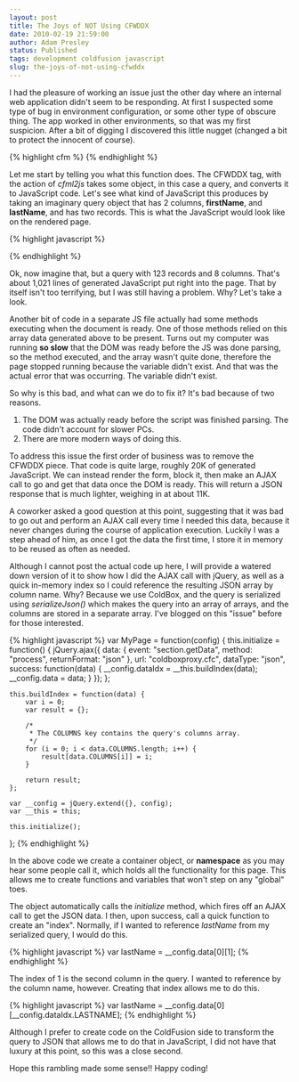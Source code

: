 ```yaml
---
layout: post
title: The Joys of NOT Using CFWDDX
date: 2010-02-19 21:59:00
author: Adam Presley
status: Published
tags: development coldfusion javascript
slug: the-joys-of-not-using-cfwddx
---
```

I had the pleasure of working an issue just the other day where an
internal web application didn't seem to be responding. At first I
suspected some type of bug in environment configuration, or some other
type of obscure thing. The app worked in other environments, so that was
my first suspicion. After a bit of digging I discovered this little
nugget (changed a bit to protect the innocent of course).

{% highlight cfm %}
<cfwddx action="cfml2js" input="#rc.query#" topLevelVariable="data" />
{% endhighlight %}

Let me start by telling you what this function does. The CFWDDX tag,
with the action of *cfml2js* takes some object, in this case a query,
and converts it to JavaScript code. Let's see what kind of JavaScript
this produces by taking an imaginary query object that has 2 columns,
**firstName**, and **lastName**, and has two records. This is
what the JavaScript would look like on the rendered page.

{% highlight javascript %}
<script>

data = new WddxRecordset();
col0 = new Array();
col0[0] = "Adam";
col0[1] = "Ben";
data["firstName"] = col0;
col0 = null;
col1 = new Array();
col1[0] = "Presley";
col1[1] = "Nadel";
data["lastName"] = col1;
col1 = null;

</script>
{% endhighlight %}

Ok, now imagine that, but a query with 123 records and 8 columns. That's
about 1,021 lines of generated JavaScript put right into the page. That
by itself isn't too terrifying, but I was still having a problem. Why?
Let's take a look.

Another bit of code in a separate JS file actually had some methods
executing when the document is ready. One of those methods relied on
this array data generated above to be present. Turns out my computer was
running **so slow** that the DOM was ready before the JS was done
parsing, so the method executed, and the array wasn't quite done,
therefore the page stopped running because the variable didn't exist.
And that was the actual error that was occurring. The variable didn't
exist.

So why is this bad, and what can we do to fix it? It's bad because of
two reasons.

1. The DOM was actually ready before the script was finished parsing. The code didn't account for slower PCs.
1. There are more modern ways of doing this.

To address this issue the first order of business was to remove the CFWDDX piece. That code is quite large,
roughly 20K of generated JavaScript. We can instead render the form,
block it, then make an AJAX call to go and get that data once the DOM is
ready. This will return a JSON response that is much lighter, weighing
in at about 11K.

A coworker asked a good question at this point, suggesting that it was
bad to go out and perform an AJAX call every time I needed this data,
because it never changes during the course of application execution.
Luckily I was a step ahead of him, as once I got the data the first
time, I store it in memory to be reused as often as needed.

Although I cannot post the actual code up here, I will provide a watered
down version of it to show how I did the AJAX call with jQuery, as well
as a quick in-memory index so I could reference the resulting JSON array
by column name. Why? Because we use ColdBox, and the query is serialized
using *serializeJson()* which makes the query into an array of arrays,
and the columns are stored in a separate array. I've blogged on this
"issue" before for those interested.

{% highlight javascript %}
var MyPage = function(config) {
	this.initialize = function() {
		jQuery.ajax({
			data: {
				event: "section.getData",
				method: "process",
				returnFormat: "json"
			},
			url: "coldboxproxy.cfc",
			dataType: "json",
			success: function(data) {
				__config.dataIdx = __this.buildIndex(data);
				__config.data = data;
			}
		});
	};

	this.buildIndex = function(data) {
		var i = 0;
		var result = {};

		/*
		 * The COLUMNS key contains the query's columns array.
		 */
		for (i = 0; i < data.COLUMNS.length; i++) {
			result[data.COLUMNS[i]] = i;
		}

		return result;
	};

	var __config = jQuery.extend({}, config);
	var __this = this;

	this.initialize();
};
{% endhighlight %}

In the above code we create a container object, or **namespace** as
you may hear some people call it, which holds all the functionality for
this page. This allows me to create functions and variables that won't
step on any "global" toes.

The object automatically calls the *initialize* method, which fires
off an AJAX call to get the JSON data. I then, upon success, call a
quick function to create an "index". Normally, if I wanted to reference
*lastName* from my serialized query, I would do this.

{% highlight javascript %}
var lastName = __config.data[0][1];
{% endhighlight %}

The index of 1 is the second column in the query. I wanted to reference
by the column name, however. Creating that index allows me to do this.

{% highlight javascript %}
var lastName = __config.data[0][__config.dataIdx.LASTNAME];
{% endhighlight %}

Although I prefer to create code on the ColdFusion side to transform the
query to JSON that allows me to do that in JavaScript, I did not have
that luxury at this point, so this was a close second.

Hope this rambling made some sense!! Happy coding!
